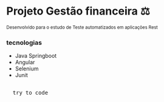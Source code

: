 # Projeto Gestão financeira ⚖
<small>Desenvolvido para o estudo de Teste automatizados em aplicações Rest </small>
<br/>

### tecnologias 
<ul>
  <li>Java Springboot</li>
  <li>Angular</li>
  <li>Selenium </li>
  <li>Junit</li>
</ul>

<pre> 
  try to code 
</pre>

